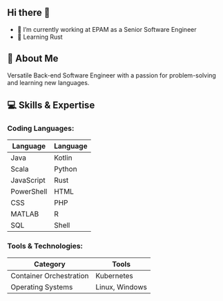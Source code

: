 ## Hi there 👋 

- 🔭 I’m currently working at EPAM as a Senior Software Engineer
- 🌱 Learning Rust

## 🚀 About Me

Versatile Back-end Software Engineer with a passion for problem-solving and learning new languages.

## 💻 Skills & Expertise

### Coding Languages:
| Language    | Language    |
|-------------|-------------|
| Java        | Kotlin      | 
| Scala       | Python      |
| JavaScript  | Rust        |
| PowerShell  | HTML        |
| CSS         | PHP         |
| MATLAB      | R           |
| SQL         | Shell       |

### Tools & Technologies:
| Category                | Tools                                      |
|-------------------------|--------------------------------------------|
| Container Orchestration | Kubernetes                                 |
| Operating Systems       | Linux, Windows                             |



